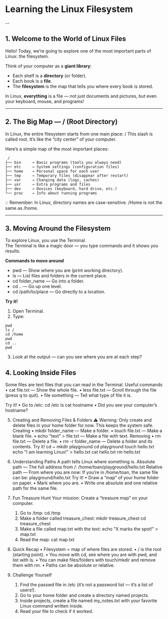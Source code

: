 # __Learning the Linux Filesystem__
--
## __1. Welcome to the World of Linux Files__

Hello! Today, we’re going to explore one of the most important parts of Linux: the filesystem.

Think of your computer as a __giant library__:
- Each shelf is a __directory__ (or folder).
- Each book is a __file__.
- The __filesystem__ is the map that tells you where every book is stored.

In Linux, __everything__ is a file — not just documents and pictures, but even your keyboard, mouse, and programs!

---

## __2. The Big Map — / (Root Directory)__
In Linux, the entire filesystem starts from one main place: /
This slash is called root. It’s like the “city center” of your computer.

Here’s a simple map of the most important places:
```
 /
├── bin     → Basic programs (tools you always need)
├── etc     → System settings (configuration files)
├── home    → Personal space for each user
├── tmp     → Temporary files (disappear after restart)
├── var     → Changing data (logs, caches)
├── usr     → Extra programs and files
├── dev     → Devices (keyboard, hard drive, etc.)
└── proc    → Info about running programs
```
💡 Remember: In Linux, directory names are case-sensitive. /Home is not the same as /home.

---

## __3. Moving Around the Filesystem__
To explore Linux, you use the Terminal. <br>
The Terminal is like a magic door — you type commands and it shows you results.<br>

__Commands to move around__
- pwd — Show where you are (print working directory).
- ls — List files and folders in the current place.
- cd folder_name — Go into a folder.
- cd .. — Go up one level.
- cd /path/to/place — Go directly to a location. <br>

__Try it!__ <br>
1. Open Terminal.
2. Type:
```
pwd
ls /
cd /home
pwd
cd ..
pwd
```
3. Look at the output — can you see where you are at each step?

## 4. Looking Inside Files
Some files are text files that you can read in the Terminal.
Useful commands
    • cat file.txt — Show the whole file.
    • less file.txt — Scroll through the file (press q to quit).
    • file something — Tell what type of file it is.

Try it!
    • Go to /etc:
	cd /etc
	ls
	cat hostname
    • Did you see your computer’s hostname?

5. Creating and Removing Files & Folders
⚠ Warning: Only create and delete files in your home folder for now.
This keeps the system safe.
Creating
    • mkdir folder_name — Make a folder.
    • touch file.txt — Make a blank file.
    • echo "text" > file.txt — Make a file with text.
Removing
    • rm file.txt — Delete a file.
    • rm -r folder_name — Delete a folder and its contents.
Try it!
	cd ~
	mkdir playground
	cd playground
	touch hello.txt
	echo "I am learning Linux!" > hello.txt
	cat hello.txt
	rm hello.txt
6. Understanding Paths
A path tells Linux where something is.
Absolute path — The full address from /:
	/home/toan/playground/hello.txt
Relative path — From where you are now:
If you’re in /home/toan, the same file can be:
	playground/hello.txt
Try it!
    • Draw a “map” of your home folder on paper.
    • Mark where you are.
    • Write one absolute and one relative path for the same file.
7. Fun Treasure Hunt
Your mission: Create a “treasure map” on your computer.
    1. Go to /tmp:
	cd /tmp
    2. Make a folder called treasure_chest:
	mkdir treasure_chest
	cd treasure_chest
    3. Make a file called map.txt with the text:
       echo "X marks the spot!" > map.txt
    4. Read the map:
       cat map.txt

8. Quick Recap
    • Filesystem = map of where files are stored.
    • / is the root (starting point).
    • You move with cd, see where you are with pwd, and list with ls.
    • You can make files/folders with touch/mkdir and remove them with rm.
    • Paths can be absolute or relative.
9. Challenge Yourself
    1. Find the passwd file in /etc (it’s not a password list — it’s a list of users!).
    2. Go to your home folder and create a directory named projects.
    3. Inside projects, create a file named my_notes.txt with your favorite Linux command written inside.
    4. Read your file to check if it worked.

